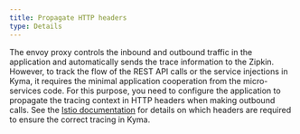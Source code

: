 ```yaml
---
title: Propagate HTTP headers
type: Details
---
```


The envoy proxy controls the inbound and outbound traffic in the application and automatically sends the trace information to the Zipkin. However, to track the flow of the REST API calls or the service injections in Kyma, it requires the minimal application cooperation from the micro-services code. For this purpose, you need to configure the application to propagate the tracing context in HTTP headers when making outbound calls. See the [Istio documentation](https://istio.io/docs/tasks/telemetry/distributed-tracing.html#understanding-what-happened) for details on which headers are required to ensure the correct tracing in Kyma.
